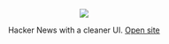 <p align="center">
  <a href="https://hackernews-kappa.vercel.app" />
    <img src="https://github.com/mickykebe/hackernews/raw/master/public/logo192.png" />
  </a>
</p>

<p align="center">
  Hacker News with a cleaner UI. <a href="https://hackernews-kappa.vercel.app/">Open site</a>
</p>
